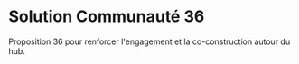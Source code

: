 # Solution Communauté 36

Proposition 36 pour renforcer l'engagement et la co-construction autour du hub.
